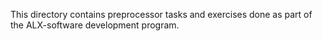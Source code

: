 This directory contains preprocessor tasks and exercises done as part of the ALX-software development program.